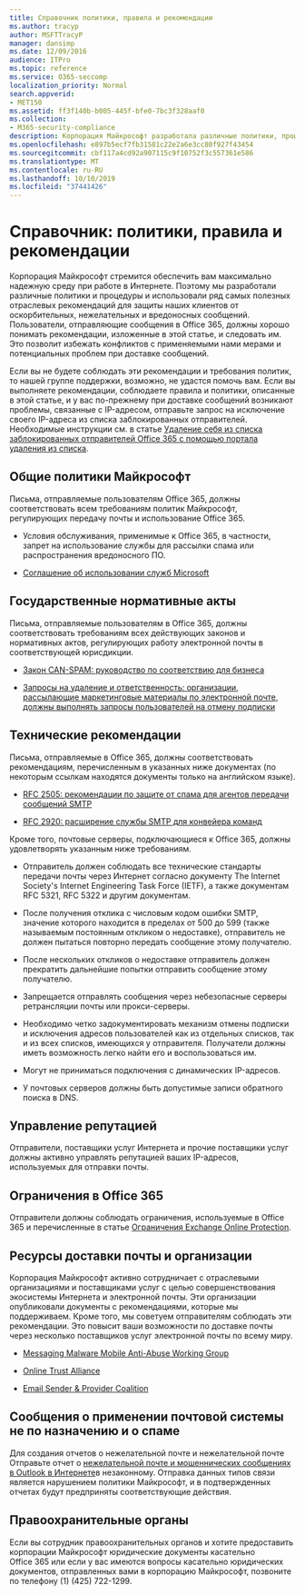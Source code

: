 ```yaml
---
title: Справочник политики, правила и рекомендации
ms.author: tracyp
author: MSFTTracyP
manager: dansimp
ms.date: 12/09/2016
audience: ITPro
ms.topic: reference
ms.service: O365-seccomp
localization_priority: Normal
search.appverid:
- MET150
ms.assetid: ff3f140b-b005-445f-bfe0-7bc3f328aaf0
ms.collection:
- M365-security-compliance
description: Корпорация Майкрософт разработала различные политики, процедуры и предприняла несколько практических рекомендаций по защите пользователей от нежелательных, нежелательных и вредоносных сообщений электронной почты.
ms.openlocfilehash: e897b5ecf7fb31581c22e2a6e3cc80f927f43454
ms.sourcegitcommit: cbf117a4cd92a907115c9f10752f3c557361e586
ms.translationtype: MT
ms.contentlocale: ru-RU
ms.lasthandoff: 10/10/2019
ms.locfileid: "37441426"
---
```

# <a name="reference-policies-practices-and-guidelines"></a>Справочник: политики, правила и рекомендации

Корпорация Майкрософт стремится обеспечить вам максимально надежную среду при работе в Интернете. Поэтому мы разработали различные политики и процедуры и использовали ряд самых полезных отраслевых рекомендаций для защиты наших клиентов от оскорбительных, нежелательных и вредоносных сообщений. Пользователи, отправляющие сообщения в Office 365, должны хорошо понимать рекомендации, изложенные в этой статье, и следовать им. Это позволит избежать конфликтов с применяемыми нами мерами и потенциальных проблем при доставке сообщений.

Если вы не будете соблюдать эти рекомендации и требования политик, то нашей группе поддержки, возможно, не удастся помочь вам. Если вы выполняете рекомендации, соблюдаете правила и политики, описанные в этой статье, и у вас по-прежнему при доставке сообщений возникают проблемы, связанные с IP-адресом, отправьте запрос на исключение своего IP-адреса из списка заблокированных отправителей. Необходимые инструкции см. в статье [Удаление себя из списка заблокированных отправителей Office 365 с помощью портала удаления из списка](use-the-delist-portal-to-remove-yourself-from-the-office-365-blocked-senders-lis.md).

## <a name="general-microsoft-policies"></a>Общие политики Майкрософт

Письма, отправляемые пользователям Office 365, должны соответствовать всем требованиям политик Майкрософт, регулирующих передачу почты и использование Office 365.

- Условия обслуживания, применимые к Office 365, в частности, запрет на использование службы для рассылки спама или распространения вредоносного ПО.

- [Соглашение об использовании служб Microsoft](https://www.microsoft.com/servicesagreement/)

## <a name="governmental-regulations"></a>Государственные нормативные акты

Письма, отправляемые пользователям в Office 365, должны соответствовать требованиям всех действующих законов и нормативных актов, регулирующих работу электронной почты в соответствующей юрисдикции.

- [Закон CAN-SPAM: руководство по соответствию для бизнеса](https://www.ftc.gov/tips-advice/business-center/guidance/can-spam-act-compliance-guide-business)

- [Запросы на удаление и ответственность: организации, рассылающие маркетинговые материалы по электронной почте, должны выполнять запросы пользователей на отмену подписки](https://www.lawpublish.com/ftc-emai-marketers-unsubscribe-claims.mdl)

## <a name="technical-guidelines"></a>Технические рекомендации

Письма, отправляемые в Office 365, должны соответствовать рекомендациям, перечисленным в указанных ниже документах (по некоторым ссылкам находятся документы только на английском языке).

- [RFC 2505: рекомендации по защите от спама для агентов передачи сообщений SMTP](https://www.ietf.org/rfc/rfc2505.txt)

- [RFC 2920: расширение службы SMTP для конвейера команд](https://www.ietf.org/rfc/rfc2920.txt)

Кроме того, почтовые серверы, подключающиеся к Office 365, должны удовлетворять указанным ниже требованиям.

- Отправитель должен соблюдать все технические стандарты передачи почты через Интернет согласно документу The Internet Society's Internet Engineering Task Force (IETF), а также документам RFC 5321, RFC 5322 и другим документам.

- После получения отклика с числовым кодом ошибки SMTP, значение которого находится в пределах от 500 до 599 (также называемым постоянным откликом о недоставке), отправитель не должен пытаться повторно передать сообщение этому получателю.

- После нескольких откликов о недоставке отправитель должен прекратить дальнейшие попытки отправить сообщение этому получателю.

- Запрещается отправлять сообщения через небезопасные серверы ретрансляции почты или прокси-серверы.

- Необходимо четко задокументировать механизм отмены подписки и исключения адресов пользователей как из отдельных списков, так и из всех списков, имеющихся у отправителя. Получатели должны иметь возможность легко найти его и воспользоваться им.

- Могут не приниматься подключения с динамических IP-адресов.

- У почтовых серверов должны быть допустимые записи обратного поиска в DNS.

## <a name="reputation-management"></a>Управление репутацией

Отправители, поставщики услуг Интернета и прочие поставщики услуг должны активно управлять репутацией ваших IP-адресов, используемых для отправки почты.

## <a name="office-365-limits"></a>Ограничения в Office 365

Отправители должны соблюдать ограничения, используемые в Office 365 и перечисленные в статье [Ограничения Exchange Online Protection](https://technet.microsoft.com/library/exchange-online-protection-limits.aspx).

## <a name="email-delivery-resources-and-organizations"></a>Ресурсы доставки почты и организации

Корпорация Майкрософт активно сотрудничает с отраслевыми организациями и поставщиками услуг с целью совершенствования экосистемы Интернета и электронной почты. Эти организации опубликовали документы с рекомендациями, которые мы поддерживаем. Кроме того, мы советуем отправителям соблюдать эти рекомендации. Это повысит ваши возможности по доставке почты через несколько поставщиков услуг электронной почты по всему миру.

- [Messaging Malware Mobile Anti-Abuse Working Group](https://www.m3aawg.org/)

- [Online Trust Alliance](https://www.otalliance.org/resources)

- [Email Sender &amp; Provider Coalition](http://www.espcoalition.org/)

## <a name="abuse-and-spam-reporting"></a>Сообщения о применении почтовой системы не по назначению и о спаме

Для создания отчетов о нежелательной почте и нежелательной почте Отправьте отчет о [нежелательной почте и мошеннических сообщениях в Outlook в Интернете](report-junk-email-and-phishing-scams-in-outlook-on-the-web-eop.md)в незаконному. Отправка данных типов связи является нарушением политики Майкрософт, и в подтвержденных отчетах будут предприняты соответствующие действия.

## <a name="law-enforcement"></a>Правоохранительные органы

Если вы сотрудник правоохранительных органов и хотите предоставить корпорации Майкрософт юридические документы касательно Office 365 или если у вас имеются вопросы касательно юридических документов, отправленных вами в корпорацию Майкрософт, позвоните по телефону (1) (425) 722-1299.
